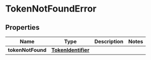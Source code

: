 

# TokenNotFoundError


## Properties

Name | Type | Description | Notes
------------ | ------------- | ------------- | -------------
**tokenNotFound** | [**TokenIdentifier**](TokenIdentifier.md) |  | 



